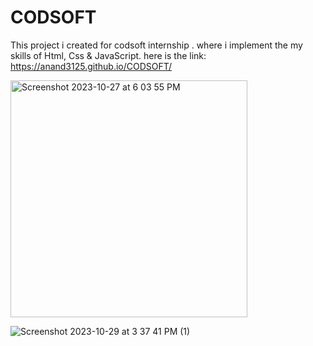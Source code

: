 # CODSOFT
This project i created for codsoft  internship .
where i implement the my skills of Html, Css & JavaScript.
here is the link: https://anand3125.github.io/CODSOFT/

<img width="379" alt="Screenshot 2023-10-27 at 6 03 55 PM" src="https://github.com/Anand3125/CODSOFT/assets/124582976/14ba954e-8f9e-4840-b3ac-eff67a3928f3">

![Screenshot 2023-10-29 at 3 37 41 PM (1)](https://github.com/Anand3125/CODSOFT/assets/124582976/37b98420-6d0b-4eb7-9005-438a153ae8c2)
